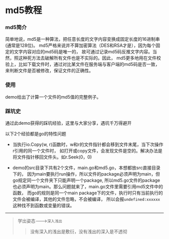 md5教程
=======================

### md5简介

简单地说，md5是一种算法，把任意长度的文字内容变换成固定长度的16进制串(通常是128位)。
md5严格来说并不算加密算法（DES和RSA才是），因为每个固定的文字内容对应的md5码是唯一的，
故可通过记录md5码反推文字内容。当然，照这种死方法去破解所有文件也是不实际的。因此，
md5更多地用在文件校验上，比如下载文件时，通过对比某文件在服务端与客户端的md5码是否一致，
来判断文件是否被修改，保证文件的正确性。

### 使用

demo给出了计算一个文件的md5值的完整例子。

### 踩坑史

 通过此demo获得的踩坑经验，这里与大家分享，遇坑千万得避开

 以下2个经验都是go的特性问题

 * 当执行io.Copy(w, r)函数时，w和r的文件指针都会移到文件末尾，当下次操作r引用的同一个文件时，
 如打开或copy文件，会发现文件是空的。解决办法是将文件指针移回文件头。如r.Seek(0，0)

 * demo的src目录下共有2个文件，main.go和md5.go，本想都放src直接目录下的，
 因为main要执行run操作，所以文件的package必须声明为main，但go规定同一个文件夹下只能声明一个package,
 所以md5.go文件的package也必须声明为main。那么问题就来了，main.go文件里需要引用md5文件中的函数，
 而go的规则是同一个main package下的文件，执行时只有当前执行的文件会被编译，其他的文件忽略，不会被编译，
 所以会报`undefined:xxxxxx`这种找不到函数或变量的错误。

----------

>学出姿态--->`深入浅出`
>>没有深入的浅出是敷衍，没有浅出的深入是不透彻